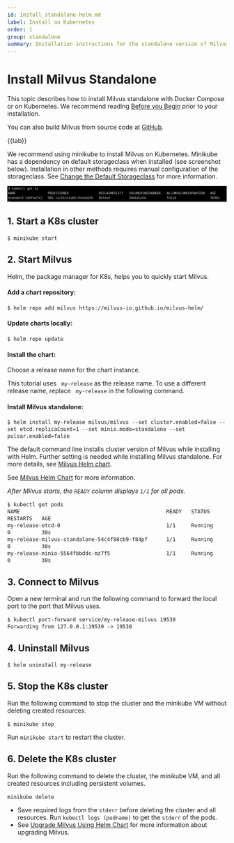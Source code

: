 ```yaml
---
id: install_standalone-helm.md
label: Install on Kubernetes 
order: 1
group: standalone
summary: Installation instructions for the standalone version of Milvus.
---
```


# Install Milvus Standalone

This topic describes how to install Milvus standalone with Docker Compose or on Kubernetes. We recommend reading [Before you Begin](prerequisite-docker.md) prior to your installation. 

You can also build Milvus from source code at [GitHub](https://github.com/milvus-io/milvus#to-start-developing-milvus).


{{tab}}

We recommend using minikube to install Milvus on Kubernetes. Minikube has a dependency on default storageclass when installed (see screenshot below). Installation in other methods requires manual configuration of the storageclass. See [Change the Default Storageclass](https://kubernetes.io/docs/tasks/administer-cluster/change-default-storage-class/) for more information.

![Storageclass](../../../../assets/storageclass.png)

## 1. Start a K8s cluster
```
$ minikube start
```

## 2. Start Milvus
<div class="alert note">
Helm, the package manager for K8s, helps you to quickly start Milvus.
</div>

#### Add a chart repository:
```
$ helm repo add milvus https://milvus-io.github.io/milvus-helm/
```

#### Update charts locally: 
```
$ helm repo update
```

#### Install the chart:
Choose a release name for the chart instance.

<div class="alert note">
This tutorial uses <code> my-release</code> as the release name. To use a different release name, replace <code> my-release</code> in the following command.
</div>

#### Install Milvus standalone:
```
$ helm install my-release milvus/milvus --set cluster.enabled=false --set etcd.replicaCount=1 --set minio.mode=standalone --set pulsar.enabled=false
```

<div class="alert note">

The default command line installs cluster version of Milvus while installing with Helm. Further setting is needed while installing Milvus standalone.
For more details, see <a href="https://artifacthub.io/packages/helm/milvus/milvus">Milvus Helm chart</a>.

See <a href="https://artifacthub.io/packages/helm/milvus/milvus">Milvus Helm Chart</a> for more information.

</div>


*After Milvus starts, the `READY` column displays `1/1` for all pods.*
```
$ kubectl get pods
NAME                                               READY   STATUS      RESTARTS   AGE
my-release-etcd-0                                  1/1     Running     0          30s
my-release-milvus-standalone-54c4f88cb9-f84pf      1/1     Running     0          30s
my-release-minio-5564fbbddc-mz7f5                  1/1     Running     0          30s
```

## 3. Connect to Milvus
Open a new terminal and run the following command to forward the local port to the port that Milvus uses.
```
$ kubectl port-forward service/my-release-milvus 19530
Forwarding from 127.0.0.1:19530 -> 19530
```

## 4. Uninstall Milvus
```
$ helm uninstall my-release
```

## 5. Stop the K8s cluster

Run the following command to stop the cluster and the minikube VM without deleting created resources.
```
$ minikube stop
```

<div class="alert note">
Run <code>minikube start</code> to restart the cluster.
</div>

## 6. Delete the K8s cluster

Run the following command to delete the cluster, the minikube VM, and all created resources including persistent volumes.
```
minikube delete
```

<div class="alert note">
<ul>
<li>
Save required logs from the <code>stderr</code> before deleting the cluster and all resources. Run <code>kubectl logs (podname)</code> to get the <code>stderr</code> of the pods.</li>
<li>See <a href="upgrade.md">Upgrade Milvus Using Helm Chart</a> for more information about upgrading Milvus.</li></ul>
</div>

